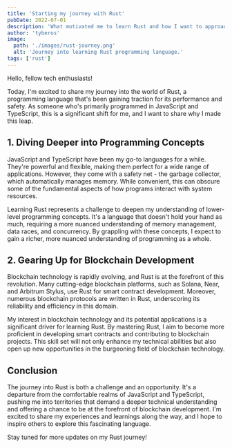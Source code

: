 ```yaml
---
title: 'Starting my journey with Rust'
pubDate: 2022-07-01
description: 'What motivated me to learn Rust and how I want to approach it.'
author: 'tyberos'
image:
  path: './images/rust-journey.png'
  alt: 'Journey into learning Rust programming language.'
tags: ['rust']
---
```


Hello, fellow tech enthusiasts!

Today, I'm excited to share my journey into the world of Rust, a programming language that's been gaining traction for its performance and safety. As someone who's primarily programmed in JavaScript and TypeScript, this is a significant shift for me, and I want to share why I made this leap.

## 1. Diving Deeper into Programming Concepts

JavaScript and TypeScript have been my go-to languages for a while. They're powerful and flexible, making them perfect for a wide range of applications. However, they come with a safety net - the garbage collector, which automatically manages memory. While convenient, this can obscure some of the fundamental aspects of how programs interact with system resources.

Learning Rust represents a challenge to deepen my understanding of lower-level programming concepts. It's a language that doesn't hold your hand as much, requiring a more nuanced understanding of memory management, data races, and concurrency. By grappling with these concepts, I expect to gain a richer, more nuanced understanding of programming as a whole.

## 2. Gearing Up for Blockchain Development

Blockchain technology is rapidly evolving, and Rust is at the forefront of this revolution. Many cutting-edge blockchain platforms, such as Solana, Near, and Arbitrum Stylus, use Rust for smart contract development. Moreover, numerous blockchain protocols are written in Rust, underscoring its reliability and efficiency in this domain.

My interest in blockchain technology and its potential applications is a significant driver for learning Rust. By mastering Rust, I aim to become more proficient in developing smart contracts and contributing to blockchain projects. This skill set will not only enhance my technical abilities but also open up new opportunities in the burgeoning field of blockchain technology.

## Conclusion

The journey into Rust is both a challenge and an opportunity. It's a departure from the comfortable realms of JavaScript and TypeScript, pushing me into territories that demand a deeper technical understanding and offering a chance to be at the forefront of blockchain development. I'm excited to share my experiences and learnings along the way, and I hope to inspire others to explore this fascinating language.

Stay tuned for more updates on my Rust journey!
